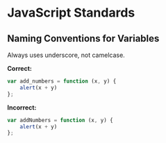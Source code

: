 # JavaScript Standards

## Naming Conventions for Variables

Always uses underscore, not camelcase.

**Correct:**
```JavaScript
var add_numbers = function (x, y) {
	alert(x + y)
};
```

**Incorrect:**
```JavaScript
var addNumbers = function (x, y) {
	alert(x + y)
};
```